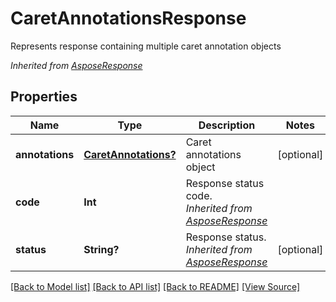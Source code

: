 ﻿# CaretAnnotationsResponse
Represents response containing multiple caret annotation objects

*Inherited from [AsposeResponse](AsposeResponse.md)*
## Properties
Name | Type | Description | Notes
------------ | ------------- | ------------- | -------------
**annotations** | [**CaretAnnotations?**](CaretAnnotations.md) | Caret annotations object | [optional]
**code** | **Int** | Response status code.<br />*Inherited from [AsposeResponse](AsposeResponse.md)* | 
**status** | **String?** | Response status.<br />*Inherited from [AsposeResponse](AsposeResponse.md)* | [optional]

[[Back to Model list]](../README.md#documentation-for-models) [[Back to API list]](../README.md#documentation-for-api-endpoints) [[Back to README]](../README.md) [[View Source]](../AsposePdfCloud/Models/CaretAnnotationsResponse.swift)

